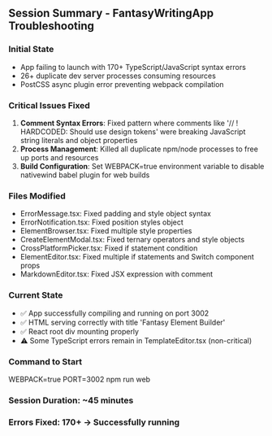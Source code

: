 ## Session Summary - FantasyWritingApp Troubleshooting

### Initial State
- App failing to launch with 170+ TypeScript/JavaScript syntax errors
- 26+ duplicate dev server processes consuming resources
- PostCSS async plugin error preventing webpack compilation

### Critical Issues Fixed
1. **Comment Syntax Errors**: Fixed pattern where comments like '// ! HARDCODED: Should use design tokens' were breaking JavaScript string literals and object properties
2. **Process Management**: Killed all duplicate npm/node processes to free up ports and resources
3. **Build Configuration**: Set WEBPACK=true environment variable to disable nativewind babel plugin for web builds

### Files Modified
- ErrorMessage.tsx: Fixed padding and style object syntax
- ErrorNotification.tsx: Fixed position styles object
- ElementBrowser.tsx: Fixed multiple style properties
- CreateElementModal.tsx: Fixed ternary operators and style objects
- CrossPlatformPicker.tsx: Fixed if statement condition
- ElementEditor.tsx: Fixed multiple if statements and Switch component props
- MarkdownEditor.tsx: Fixed JSX expression with comment

### Current State
- ✅ App successfully compiling and running on port 3002
- ✅ HTML serving correctly with title 'Fantasy Element Builder'
- ✅ React root div mounting properly
- ⚠️ Some TypeScript errors remain in TemplateEditor.tsx (non-critical)

### Command to Start
WEBPACK=true PORT=3002 npm run web

### Session Duration: ~45 minutes
### Errors Fixed: 170+ → Successfully running

